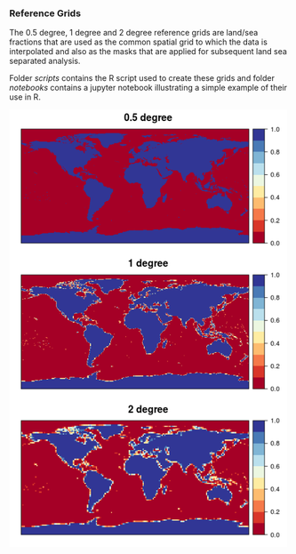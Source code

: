 
### Reference Grids

The 0.5 degree, 1 degree and 2 degree reference grids are land/sea fractions that are used as the common spatial grid to which the data is interpolated and also as the masks that are applied for subsequent land sea separated analysis. 

Folder *scripts* contains the R script used to create these grids and folder *notebooks* contains a jupyter notebook illustrating a simple example of their use in R. 

<img src="/man/reference_grids.png" align="left" alt="" width="500" />
